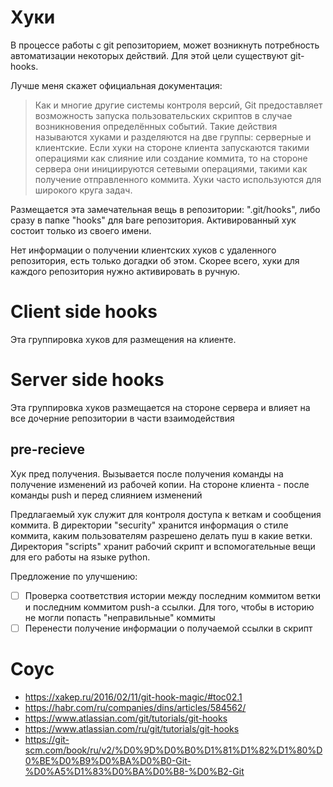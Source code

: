 # Хуки

В процессе работы с git репозиторием, может возникнуть потребность автоматизации
некоторых действий. Для этой цели существуют git-hooks.

Лучше меня скажет официальная документация:

> Как и многие другие системы контроля версий, Git предоставляет возможность запуска
> пользовательских скриптов в случае возникновения определённых событий. Такие
> действия называются хуками и разделяются на две группы: серверные и клиентские. Если
> хуки на стороне клиента запускаются такими операциями как слияние или создание
> коммита, то на стороне сервера они инициируются сетевыми операциями, такими как
> получение отправленного коммита. Хуки часто используются для широкого круга задач.

Размещается эта замечательная вещь в репозитории: ".git/hooks", либо сразу в папке "hooks"
для bare репозитория. Активированный хук состоит только из своего имени.

Нет информации о получении клиентских хуков с удаленного репозитория, есть только
догадки об этом. Скорее всего, хуки для каждого репозитория нужно активировать в ручную.

# Client side hooks

Эта группировка хуков для размещения на клиенте.

# Server side hooks

Эта группировка хуков размещается на стороне сервера и влияет на все дочерние
репозитории в части взаимодействия

## pre-recieve

Хук пред получения. Вызывается после получения команды на получение изменений из
рабочей копии. На стороне клиента - после команды push и перед слиянием изменений

Предлагаемый хук служит для контроля доступа к веткам и сообщения коммита. В
директории "security" хранится информация о стиле коммита, каким пользователям
разрешено делать пуш в какие ветки. Директория "scripts" хранит рабочий скрипт и
вспомогательные вещи для его работы на языке python.

Предложение по улучшению:

- [ ] Проверка соответствия истории между последним коммитом ветки и последним 
  коммитом push-а ссылки. Для того, чтобы в историю не могли попасть "неправильные"
  коммиты
- [ ] Перенести получение информации о получаемой ссылки в скрипт

# Соус

* https://xakep.ru/2016/02/11/git-hook-magic/#toc02.1
* https://habr.com/ru/companies/dins/articles/584562/
* https://www.atlassian.com/git/tutorials/git-hooks
* https://www.atlassian.com/ru/git/tutorials/git-hooks
* https://git-scm.com/book/ru/v2/%D0%9D%D0%B0%D1%81%D1%82%D1%80%D0%BE%D0%B9%D0%BA%D0%B0-Git-%D0%A5%D1%83%D0%BA%D0%B8-%D0%B2-Git

